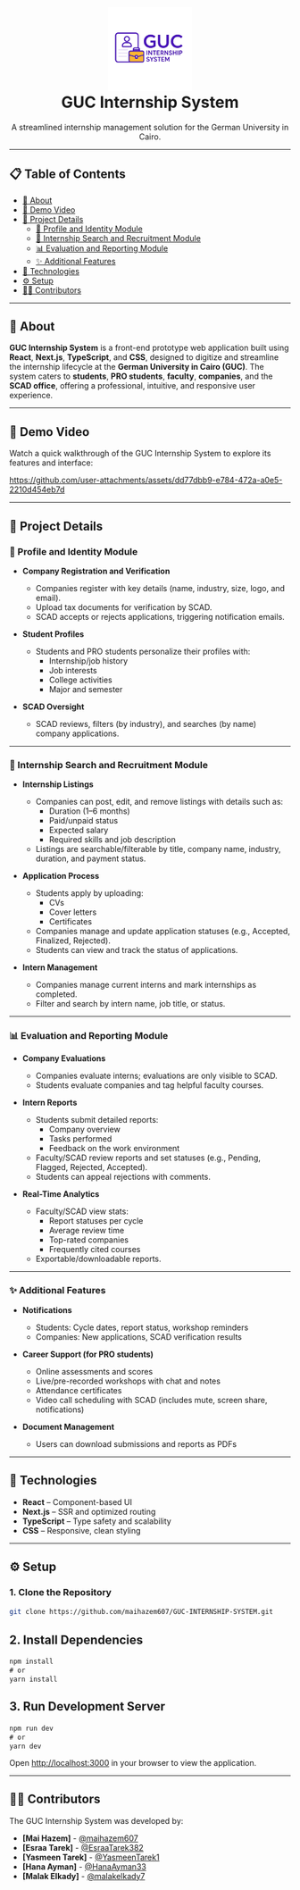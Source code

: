<div align="center">  
  <img src="public/logos/GUCInternshipSystemLogo.png" alt="GUC Internship System Logo" height="150" style="margin-top: 0; margin-bottom: 0; padding: 0;" />  
  <h1 style="margin-top: 0;">GUC Internship System</h1>  
  <p style="margin-top: 0;">A streamlined internship management solution for the German University in Cairo.</p>  
</div>  

---

## 📋 Table of Contents
- [📖 About](#-about)
- [🎥 Demo Video](#-demo-video)
- [🚀 Project Details](#-project-details)
  - [🔐 Profile and Identity Module](#-profile-and-identity-module)
  - [💼 Internship Search and Recruitment Module](#-internship-search-and-recruitment-module)
  - [📊 Evaluation and Reporting Module](#-evaluation-and-reporting-module)
  - [✨ Additional Features](#-additional-features)
- [🧱 Technologies](#-technologies)
- [⚙️ Setup](#️-setup)
- [👨‍💻 Contributors](#-contributors)

---

## 📖 About  
**GUC Internship System** is a front-end prototype web application built using **React**, **Next.js**, **TypeScript**, and **CSS**, designed to digitize and streamline the internship lifecycle at the **German University in Cairo (GUC)**. The system caters to **students**, **PRO students**, **faculty**, **companies**, and the **SCAD office**, offering a professional, intuitive, and responsive user experience.

---

## 🎥 Demo Video  
Watch a quick walkthrough of the GUC Internship System to explore its features and interface:

https://github.com/user-attachments/assets/dd77dbb9-e784-472a-a0e5-2210d454eb7d

---

## 🚀 Project Details

### 🔐 Profile and Identity Module
- **Company Registration and Verification**  
  - Companies register with key details (name, industry, size, logo, and email).  
  - Upload tax documents for verification by SCAD.  
  - SCAD accepts or rejects applications, triggering notification emails.

- **Student Profiles**  
  - Students and PRO students personalize their profiles with:  
    - Internship/job history  
    - Job interests  
    - College activities  
    - Major and semester  

- **SCAD Oversight**  
  - SCAD reviews, filters (by industry), and searches (by name) company applications.

---

### 💼 Internship Search and Recruitment Module
- **Internship Listings**  
  - Companies can post, edit, and remove listings with details such as:  
    - Duration (1–6 months)  
    - Paid/unpaid status  
    - Expected salary  
    - Required skills and job description  
  - Listings are searchable/filterable by title, company name, industry, duration, and payment status.

- **Application Process**  
  - Students apply by uploading:  
    - CVs  
    - Cover letters  
    - Certificates  
  - Companies manage and update application statuses (e.g., Accepted, Finalized, Rejected).  
  - Students can view and track the status of applications.

- **Intern Management**  
  - Companies manage current interns and mark internships as completed.  
  - Filter and search by intern name, job title, or status.

---

### 📊 Evaluation and Reporting Module
- **Company Evaluations**  
  - Companies evaluate interns; evaluations are only visible to SCAD.  
  - Students evaluate companies and tag helpful faculty courses.

- **Intern Reports**  
  - Students submit detailed reports:  
    - Company overview  
    - Tasks performed  
    - Feedback on the work environment  
  - Faculty/SCAD review reports and set statuses (e.g., Pending, Flagged, Rejected, Accepted).  
  - Students can appeal rejections with comments.

- **Real-Time Analytics**  
  - Faculty/SCAD view stats:  
    - Report statuses per cycle  
    - Average review time  
    - Top-rated companies  
    - Frequently cited courses  
  - Exportable/downloadable reports.

---

### ✨ Additional Features
- **Notifications**  
  - Students: Cycle dates, report status, workshop reminders  
  - Companies: New applications, SCAD verification results

- **Career Support (for PRO students)**  
  - Online assessments and scores  
  - Live/pre-recorded workshops with chat and notes  
  - Attendance certificates  
  - Video call scheduling with SCAD (includes mute, screen share, notifications)

- **Document Management**  
  - Users can download submissions and reports as PDFs

---

## 🧱 Technologies
- **React** – Component-based UI  
- **Next.js** – SSR and optimized routing  
- **TypeScript** – Type safety and scalability  
- **CSS** – Responsive, clean styling  

---
## ⚙️ Setup

### 1. Clone the Repository
```bash
git clone https://github.com/maihazem607/GUC-INTERNSHIP-SYSTEM.git
```
## 2. Install Dependencies

    npm install
    # or
    yarn install

## 3. Run Development Server

    npm run dev
    # or
    yarn dev

Open [http://localhost:3000](http://localhost:3000) in your browser to view the application.

---

## 👨‍💻 **Contributors**  
The GUC Internship System was developed by:

- **[Mai Hazem]** - [@maihazem607](https://github.com/maihazem607)
- **[Esraa Tarek]** - [@EsraaTarek382](https://github.com/EsraaTarek382)
- **[Yasmeen Tarek]** - [@YasmeenTarek1](https://github.com/YasmeenTarek1)
- **[Hana Ayman]** - [@HanaAyman33](https://github.com/HanaAyman33)
- **[Malak Elkady]** - [@malakelkady7](https://github.com/malakelkady7)



